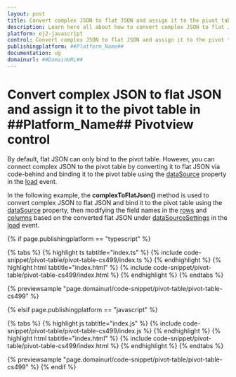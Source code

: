 ```yaml
---
layout: post
title: Convert complex JSON to flat JSON and assign it to the pivot table in ##Platform_Name## Pivotview control | Syncfusion
description: Learn here all about how to convert complex JSON to flat JSON and assign it to the pivot table in Syncfusion ##Platform_Name## Pivotview control of Syncfusion Essential JS 2 and more.
platform: ej2-javascript
control: Convert complex JSON to flat JSON and assign it to the pivot table 
publishingplatform: ##Platform_Name##
documentation: ug
domainurl: ##DomainURL##
---
```


<!-- markdownlint-disable MD009 -->
# Convert complex JSON to flat JSON and assign it to the pivot table in ##Platform_Name## Pivotview control

By default, flat JSON can only bind to the pivot table. However, you can connect complex JSON to the pivot table by converting it to flat JSON via code-behind and binding it to the pivot table using the [dataSource](https://ej2.syncfusion.com/documentation/api/pivotview/dataSourceSettings/#datasource) property in the [load](https://ej2.syncfusion.com/documentation/api/pivotview/#load) event.

In the following example, the **complexToFlatJson()** method is used to convert complex JSON to flat JSON and bind it to the pivot table using the [dataSource](https://ej2.syncfusion.com/documentation/api/pivotview/dataSourceSettings/#datasource) property, then modifying the field names in the [rows](https://helpej2.syncfusion.com/documentation/api/pivotview/dataSourceSettingsModel/#rows) and [columns](https://helpej2.syncfusion.com/documentation/api/pivotview/dataSourceSettingsModel/#columns) based on the converted flat JSON under [dataSourceSettings](https://helpej2.syncfusion.com/documentation/api/pivotview/#datasourcesettings) in the [load](https://ej2.syncfusion.com/documentation/api/pivotview/#load) event.

{% if page.publishingplatform == "typescript" %}

{% tabs %}
{% highlight ts tabtitle="index.ts" %}
{% include code-snippet/pivot-table/pivot-table-cs499/index.ts %}
{% endhighlight %}
{% highlight html tabtitle="index.html" %}
{% include code-snippet/pivot-table/pivot-table-cs499/index.html %}
{% endhighlight %}
{% endtabs %}
        
{% previewsample "page.domainurl/code-snippet/pivot-table/pivot-table-cs499" %}

{% elsif page.publishingplatform == "javascript" %}

{% tabs %}
{% highlight js tabtitle="index.js" %}
{% include code-snippet/pivot-table/pivot-table-cs499/index.js %}
{% endhighlight %}
{% highlight html tabtitle="index.html" %}
{% include code-snippet/pivot-table/pivot-table-cs499/index.html %}
{% endhighlight %}
{% endtabs %}

{% previewsample "page.domainurl/code-snippet/pivot-table/pivot-table-cs499" %}
{% endif %}